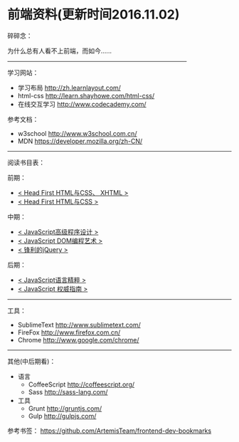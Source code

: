 
<h1>前端资料(更新时间2016.11.02)</h1>
碎碎念：
<p>为什么总有人看不上前端，而如今......</p>
<HR style="FILTER: alpha(opacity=100,finishopacity=0,style=3)" width="80%" color=#987cb9 SIZE=3>
<p>学习网站：</p>

<ul>
<li>学习布局 <a href="http://zh.learnlayout.com/">http://zh.learnlayout.com/</a></li>
<li>html-css <a href="http://learn.shayhowe.com/html-css/">http://learn.shayhowe.com/html-css/</a></li>
<li>在线交互学习 <a href="http://www.codecademy.com/">http://www.codecademy.com/</a></li>
</ul>

<p>参考文档：</p>

<ul>
<li>w3school <a href="http://www.w3school.com.cn/">http://www.w3school.com.cn/</a></li>
<li>MDN <a href="https://developer.mozilla.org/zh-CN/">https://developer.mozilla.org/zh-CN/</a></li>
</ul>

<hr>

<p>阅读书目表：</p>

<p>前期：</p>

<ul>
<li><a href="http://book.douban.com/subject/3040870/">&lt; Head First HTML与CSS、 XHTML &gt;</a> </li>
<li><a href="http://book.douban.com/subject/25752357/">&lt; Head First HTML与CSS &gt;</a> </li>
</ul>

<p>中期：</p>

<ul>
<li><a href="http://book.douban.com/subject/10546125/">&lt; JavaScript高级程序设计 &gt;</a> </li>
<li><a href="http://book.douban.com/subject/6038371/">&lt; JavaScript DOM编程艺术 &gt;</a></li>
<li><a href="http://book.douban.com/subject/10792216/">&lt; 锋利的jQuery &gt; </a></li>
</ul>

<p>后期：</p>

<ul>
<li><a href="http://book.douban.com/subject/3590768/">&lt; JavaScript语言精粹 &gt;</a></li>
<li><a href="http://book.douban.com/subject/1232061/">&lt; JavaScript 权威指南 &gt;</a></li>
</ul>

<hr>

<p>工具：</p>

<ul>
<li>SublimeText <a href="http://www.sublimetext.com/">http://www.sublimetext.com/</a> </li>
<li>FireFox <a href="http://www.firefox.com.cn/">http://www.firefox.com.cn/</a></li>
<li>Chrome <a href="http://www.google.com/chrome/">http://www.google.com/chrome/</a></li>
</ul>

<hr>

<p>其他(中后期看)：</p>

<ul>
<li>语言

<ul>
<li>CoffeeScript <a href="http://coffeescript.org/">http://coffeescript.org/</a></li>
<li>Sass <a href="http://sass-lang.com/">http://sass-lang.com/</a></li>
</ul></li>
<li>工具

<ul>
<li>Grunt <a href="http://gruntjs.com/">http://gruntjs.com/</a></li>
<li>Gulp <a href="http://gulpjs.com/">http://gulpjs.com/</a></li>
</ul></li>
</ul>

<p>参考书签： <a href="https://github.com/ArtemisTeam/frontend-dev-bookmarks">https://github.com/ArtemisTeam/frontend-dev-bookmarks</a></p>

